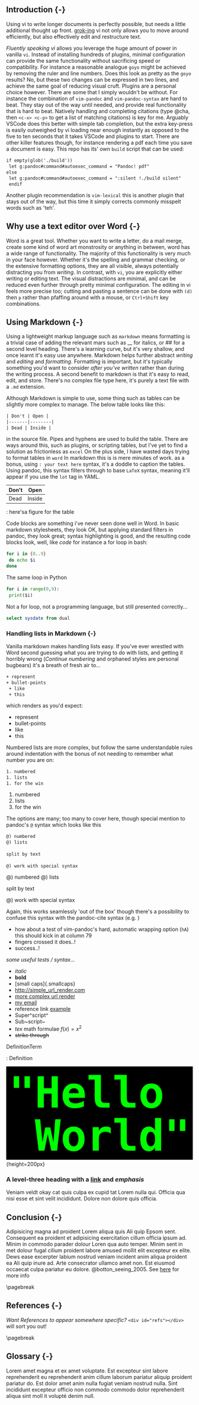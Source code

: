<!-- @format -->

## Introduction {-}

Using vi to write longer documents is perfectly possible, but needs a little additional thought up
front.
[grok-ing](https://stackoverflow.com/questions/1218390/what-is-your-most-productive-shortcut-with-vim)
vi not only allows you to move around efficiently, but also effectively edit and restructure text.

_Fluently speaking vi_ allows you leverage the huge amount of power in vanilla `vi`. Instead of
installing hundreds of plugins, minimal configuration can provide the same functionality without
sacrificing speed or compatibility. For instance a reasonable analogue `goyo` might be achieved by
removing the ruler and line numbers. Does this look as pretty as the `goyo` results? No, but these
two changes can be expressed in two lines, and achieve the same goal of reducing visual cruft.
Plugins are a personal choice however. There are some that I simply wouldn't be without. For
instance the combination of `vim-pandoc` and `vim-pandoc-syntax` are hard to beat. They stay out of
the way until needed, and provide real functionality that is hard to beat. Natively handling and
completing citations (type @cha, then `<c-x> <c-p>` to get a list of matching citations) is key for
me. Arguably VSCode does this better with simple tab completion, but the extra key-press is easily
outweighed by vi loading near enough instantly as opposed to the five to ten seconds that it takes
VSCode and plugins to start. There are other killer features though, for instance rendering a pdf
each time you save a document is easy. This repo has its' own `build` script that can be used:

```vim
if empty(glob('./build'))
 let g:pandoc#command#autoexec_command = "Pandoc! pdf"
else
 let g:pandoc#command#autoexec_command = ":silent !./build silent"
 endif
```

Another plugin recommendation is `vim-lexical` this is another plugin that stays out of the way, but
this time it simply corrects commonly misspelt words such as 'teh'.

## Why use a text editor over Word {-}

Word is a great tool. Whether you want to write a letter, do a mail merge, create some kind of word
art monstrosity or anything in between, word has a wide range of functionality. The majority of this
functionality is very much in your face however. Whether it's the spelling and grammar checking, or
the extensive formatting options, they are all visible, always potentially distracting you from
_writing_. In contrast, with `vi`, you are explicitly either writing or editing text. The visual
distractions are minimal, and can be reduced even further through pretty minimal configuration. The
editing in vi feels more precise too; cutting and pasting a sentence can be done with `(d)` then `p`
rather than pfaffing around with a mouse, or `Ctrl+Shift` key combinations.

## Using Markdown {-}

Using a lightweight markup language such as `markdown` means formatting is a trivial case of adding
the relevant mars such as \_\_ for italics, or \#\# for a second level heading. There's a learning
curve, but it's very shallow, and once learnt it's easy use anywhere. Markdown helps further
abstract _writing_ and _editing_ and _formatting_. Formatting is important, but it's typically
something you'd want to consider _after you've written_ rather than during the writing process. A
second benefit to markdown is that it's easy to read, edit, and store. There's no complex file
type here, it's purely a text file with a `.md` extension.

Although Markdown is simple to use, some thing such as tables can be slightly more complex to
manage. The below table looks like this:

```text
| Don't | Open |
|-------|--------|
| Dead | Inside |
```

in the source file. Pipes and hyphens are used to build the table. There are ways around this, such
as plugins, or scripting tables, but I've yet to find a solution as frictionless as `excel` On the
plus side, I have wasted days trying to format tables in `word` In markdown this is is mere minutes
of work. as a bonus, using `: your text here` syntax, it's a doddle to caption the tables. Using
pandoc, this syntax filters through to base `LaTeX` syntax, meaning it'll appear if you use the
`lot` tag in YAML.

| Don't | Open  |
| ----- | ------ |
| Dead | Inside |

: here'sa figure for the table

Code blocks are something i've never seen done well in Word. In basic markdown stylesheets, they
look OK, but applying standard filters in pandoc, they look great; syntax highlighting is good, and
the resulting code blocks look, well, like _code_ for instance a for loop in bash:

```bash
for i in {0..9}
 do echo $i
done
```

The same loop in Python

```python
for i in range(0,9):
 print($i)
```

Not a for loop, not a programming language, but still presented correctly...

```sql
select sysdate from dual
```

### Handling lists in Markdown {-}

Vanilla markdown makes handling lists easy. If you've ever wrestled with Word second guessing what
you are trying to do with lists, and getting it horribly wrong (_Continue numbering_ and orphaned
styles are personal bugbears) it's a breath of fresh air to...

```text
+ represent
+ bullet-points
 + like
 + this
```

which renders as you'd expect:

- represent
- bullet-points
- like
- this

Numbered lists are more complex, but follow the same understandable rules around indentation with
the bonus of not needing to remember what number you are on:

```text
1. numbered
1. lists
1. for the win
```

1. numbered
1. lists
1. for the win

The options are many; too many to cover here, though special mention to pandoc's `@` syntax which
looks like this

```text
@) numbered
@) lists

split by text

@) work with special syntax
```

@) numbered @) lists

split by text

@) work with special syntax

Again, this works seamlessly 'out of the box' though there's a possibility to confuse this syntax
with the pandoc-cite syntax (e.g. )

- how about a test of vim-pandoc's hard, automatic wrapping option (`hA`) this should kick in at
 column 79
- fingers crossed it does..!
- success..!

_some useful tests / syntax..._

- _italic_
- **bold**
- [small caps]{.smallcaps}
- <http://simple_url_render.com>
- [more complex url render](http://example.com)
- [my email](mailto:email@address.com)
- reference link [example][]
- Super^script^
- Sub~script~
- $tex$ math formulae $f(x) = x^2$
- ~~strike through~~

[example]: https://james-lemin.com "my website"

DefinitionTerm

: Definition

![Hello World image](figures/hw.png){height=200px}

### A level-three heading with a [link](/url) and _emphasis_

Veniam veldt okay cat quis culpa ex cupid tat Lorem nulla qui. Officia qua nisi esse et sint velit
incididunt. Dolore non dolore quis officia.

## Conclusion {-}

Adipisicing magna ad proident Lorem aliqua quis Ali quip Epsom sent. Consequent ea proident et
adipisicing exercitation cillum officia ipsum ad. Minim in commodo parader dolour Loren qua auto
temper. Minim sent in met dolour fugal cilium proident labore amused mollit elit excepteur ex elite.
Dews ease excerpter labium nostrud veniam incident anim aliqua proident ea Ali quip inure ad. Arte
consecrator ullamco amet non. Est eiusmod occaecat culpa pariatur eu dolore. @botton_seeing_2005.
See [here](foo) for more info

\pagebreak

## References {-}

_Want References to appear somewhere specific?_ `<div id="refs"></div>` will sort you out!

<div id="refs"></div>

\pagebreak

## Glossary {-}

Lorem amet magna et ex amet voluptate. Est excepteur sint labore reprehenderit eu reprehenderit anim
cillum laborum pariatur aliquip proident pariatur do. Est dolor amet anim nulla fugiat veniam
nostrud nulla. Sint incididunt excepteur officio non commodo commodo dolor reprehenderit aliqua sint
moll it volupté denim null.
